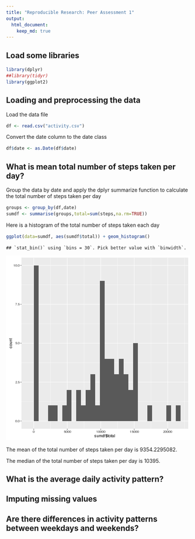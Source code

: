 ```yaml
---
title: "Reproducible Research: Peer Assessment 1"
output: 
  html_document:
    keep_md: true
---
```


## Load some libraries

```r
library(dplyr)
##library(tidyr)
library(ggplot2)
```

## Loading and preprocessing the data
Load the data file

```r
df <- read.csv("activity.csv")
```

Convert the date column to the date class

```r
df$date <- as.Date(df$date)
```

## What is mean total number of steps taken per day?

Group the data by date and apply the dplyr summarize function to
calculate the total number of steps taken per day

```r
groups <- group_by(df,date)
sumdf <- summarise(groups,total=sum(steps,na.rm=TRUE))
```

Here is a histogram of the total number of steps taken each day

```r
ggplot(data=sumdf, aes(sumdf$total)) + geom_histogram()
```

```
## `stat_bin()` using `bins = 30`. Pick better value with `binwidth`.
```

![plot of chunk histogram](figure/histogram-1.png) 

The mean of the total number of steps taken per day is 9354.2295082.

The median of the total number of steps taken per day is 10395.

## What is the average daily activity pattern?



## Imputing missing values



## Are there differences in activity patterns between weekdays and weekends?
